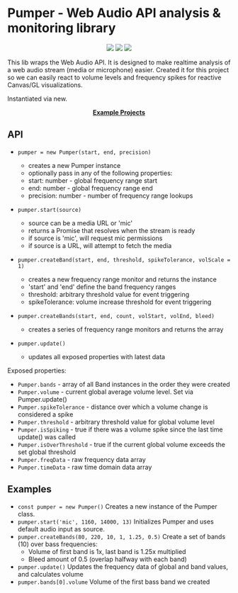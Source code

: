 # Pumper - Web Audio API analysis & monitoring library

<p align="center">
  <a href="https://www.npmjs.com/package/pumper"><img src="https://img.shields.io/npm/v/pumper.svg?style=flat"></a>
  <a href="https://www.npmjs.com/package/pumper"><img src="https://img.shields.io/npm/dt/pumper.svg"></a>
  <img src="https://img.shields.io/npm/l/pumper.svg">
</p>

This lib wraps the Web Audio API.  It is designed to make realtime analysis of
a web audio stream (media or microphone) easier. Created it for this project so
we can easily react to volume levels and frequency spikes for reactive Canvas/GL
visualizations.

Instantiated via new.

<p align="center"><b>
  <a href="https://github.com/Consoletation/stream-webvfx">Example Projects</a>
</b></p>

## API
- `pumper = new Pumper(start, end, precision)`
   - creates a new Pumper instance
   - optionally pass in any of the following properties:
   - start: number - global frequency range start
   - end: number - global frequency range end
   - precision: number - number of frequency range lookups

- `pumper.start(source)`
   - source can be a media URL or 'mic'
   - returns a Promise that resolves when the stream is ready
   - if source is 'mic', will request mic permissions
   - if source is a URL, will attempt to fetch the media

- `pumper.createBand(start, end, threshold, spikeTolerance, volScale = 1)`
   - creates a new frequency range monitor and returns the instance
   - 'start' and 'end' define the band frequency ranges
   - threshold: arbitrary threshold value for event triggering
   - spikeTolerance: volume increase threshold for event triggering

- `pumper.createBands(start, end, count, volStart, volEnd, bleed)`
   - creates a series of frequency range monitors and returns the array

- `pumper.update()`
   - updates all exposed properties with latest data

Exposed properties:
- `Pumper.bands` - array of all Band instances in the order they were created
- `Pumper.volume` - current global average volume level. Set via Pumper.update()
- `Pumper.spikeTolerance` - distance over which a volume change is considered a spike
- `Pumper.threshold` - arbitrary threshold value for global volume level
- `Pumper.isSpiking` - true if there was a volume spike since the last time update() was called
- `Pumper.isOverThreshold` - true if the current global volume exceeds the set global threshold
- `Pumper.freqData` - raw frequency data array
- `Pumper.timeData` - raw time domain data array

## Examples
- `const pumper = new Pumper()`
  Creates a new instance of the Pumper class.
- `pumper.start('mic', 1160, 14000, 13)`
  Initializes Pumper and uses default audio input as source.
- `pumper.createBands(80, 220, 10, 1, 1.25, 0.5)`
  Create a set of bands (10) over bass frequencies:
     - Volume of first band is 1x, last band is 1.25x multiplied
     - Bleed amount of 0.5 (overlap halfway with each band)
- `pumper.update()`
  Updates the frequency data of global and band values, and calculates volume
- `pumper.bands[0].volume`
  Volume of the first bass band we created
